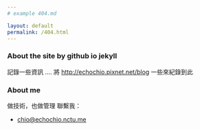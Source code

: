 ```yaml
---
# example 404.md

layout: default
permalink: /404.html
---
```


### About the site by github io jekyll

記錄一些資訊 .... 將 http://echochio.pixnet.net/blog 一些來紀錄到此

### About me

做技術，也做管理 聯繫我：

*  [chio@echochio.nctu.me](mailto:chio@echochio.nctu.me)

